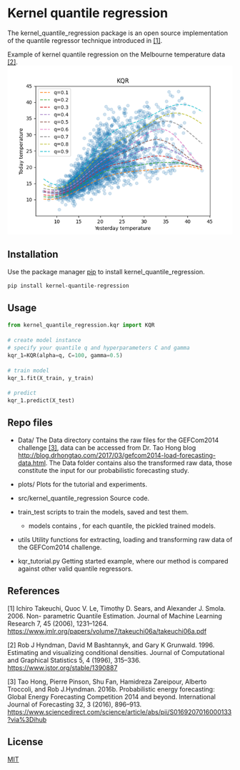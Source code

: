# Kernel quantile regression
The kernel_quantile_regression package is an open source implementation of the quantile regressor technique introduced in  [[1]](#1).


Example of kernel quantile regression on the Melbourne temperature data [[2]](#2).
![alt text](https://github.com/luca-pernigo/kernel_quantile_regression/blob/main/plots/melbourne/melborune_gaussian_rbf_kernel_quantile_regression.png?raw=true)


## Installation
Use the package manager [pip](https://pypi.org/project/kernel-quantile-regression/) to install kernel_quantile_regression.

```bash
pip install kernel-quantile-regression
```

## Usage

```python
from kernel_quantile_regression.kqr import KQR

# create model instance
# specify your quantile q and hyperparameters C and gamma
kqr_1=KQR(alpha=q, C=100, gamma=0.5)

# train model
kqr_1.fit(X_train, y_train)

# predict
kqr_1.predict(X_test)
```
## Repo files
- Data/
The Data directory contains the raw files for the GEFCom2014 challenge [[3]](#3), data can be accessed from Dr. Tao Hong blog http://blog.drhongtao.com/2017/03/gefcom2014-load-forecasting-data.html. The Data folder contains also the transformed raw data, those constitute the input for our probabilistic forecasting study.

- plots/
Plots for the tutorial and experiments.

- src/kernel_quantile_regression
Source code.

- train_test
scripts to train the models, saved and test them.
    - models
    contains , for each quantile, the pickled trained models.


- utils
Utility functions for extracting, loading and transforming raw data of the GEFCom2014 challenge.

- kqr_tutorial.py
Getting started example, where our method is compared against other valid quantile regressors.

## References
<a id="1">[1]</a> Ichiro Takeuchi, Quoc V. Le, Timothy D. Sears, and Alexander J. Smola. 2006. Non-
parametric Quantile Estimation. Journal of Machine Learning Research 7, 45 (2006),
1231–1264. https://www.jmlr.org/papers/volume7/takeuchi06a/takeuchi06a.pdf

<a id="2">[2]</a> Rob J Hyndman, David M Bashtannyk, and Gary K Grunwald. 1996. Estimating and
visualizing conditional densities. Journal of Computational and Graphical Statistics
5, 4 (1996), 315–336. https://www.jstor.org/stable/1390887

<a id="3">[3]</a> Tao Hong, Pierre Pinson, Shu Fan, Hamidreza Zareipour, Alberto Troccoli, and Rob J.Hyndman. 2016b. Probabilistic energy forecasting: Global Energy Forecasting
Competition 2014 and beyond. International Journal of Forecasting 32, 3 (2016),
896–913. https://www.sciencedirect.com/science/article/abs/pii/S0169207016000133?via%3Dihub

## License
[MIT](https://choosealicense.com/licenses/mit/)